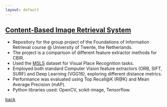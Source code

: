 ```yaml
---
layout: default
---
```


## [Content-Based Image Retrieval System](https://github.com/alescortes/foundations-information-retrieval)
- Repository for the group project of the Foundations of Information Retrieval course @ University of Twente, the Netherlands.
- The project is a comparison of different feature extractor methods for CBIR.
- Used the [MSLS](https://github.com/mapillary/mapillary_sls) dataset for Visual Place Recognition tasks.
- Employed both standard Computer Vision feature extractors (ORB, SIFT, SURF) and Deep Learning (VGG16), exploring different 
distance metrics.
- Performance was evaluated using Top Recall@K (R@K) and Mean Average Precision (mAP).
- Python libraries used: OpenCV, scikit-image, Tensorflow.

[back](./portfolio.md)

